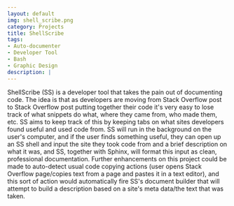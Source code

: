 ```yaml
---
layout: default
img: shell_scribe.png
category: Projects
title: ShellScribe
tags: 
- Auto-documenter
- Developer Tool
- Bash
- Graphic Design
description: |
---
```

ShellScribe (SS) is a developer tool that takes the pain out of documenting code.  The idea is that as developers are moving from Stack Overflow post to Stack Overflow post putting together their code it's very easy to lose track of what snippets do what, where they came from, who made them, etc.  SS aims to keep track of this by keeping tabs on what sites developers found useful and used code from.  SS will run in the background on the user's computer, and if the user finds something useful, they can open up an SS shell and input the site they took code from and a brief description on what it was, and SS, together with Sphinx, will format this input as clean, professional documentation.  Further enhancements on this project could be made to auto-detect usual code copying actions (user opens Stack Overflow page/copies text from a page and pastes it in a text editor), and this sort of action would automatically fire SS's document builder that will attempt to build a description based on a site's meta data/the text that was taken.